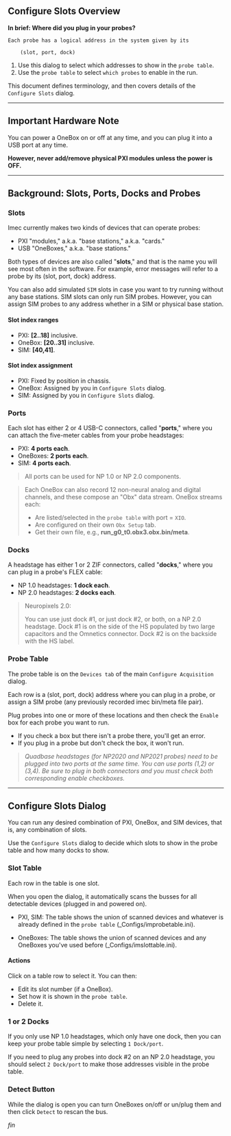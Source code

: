 ## Configure Slots Overview

**In brief: Where did you plug in your probes?**

```
Each probe has a logical address in the system given by its

    (slot, port, dock)
```

1. Use this dialog to select which addresses to show in the `probe table`.
2. Use the `probe table` to select `which probes` to enable in the run.

This document defines terminology, and then covers details of
the `Configure Slots` dialog.

--------

## Important Hardware Note

You can power a OneBox on or off at any time, and you can plug it into
a USB port at any time.

**However, never add/remove physical PXI modules unless the power is OFF.**

--------

## Background: Slots, Ports, Docks and Probes

### Slots

Imec currently makes two kinds of devices that can operate probes:

* PXI "modules," a.k.a. "base stations," a.k.a. "cards."
* USB "OneBoxes," a.k.a. "base stations."

Both types of devices are also called "**slots**," and that is the name you
will see most often in the software. For example, error messages will refer
to a probe by its (slot, port, dock) address.

You can also add simulated `SIM` slots in case you want to try running
without any base stations. SIM slots can only run SIM probes. However,
you can assign SIM probes to any address whether in a SIM or physical
base station.

#### Slot index ranges

* PXI: **[2..18]** inclusive.
* OneBox: **[20..31]** inclusive.
* SIM: **[40,41]**.

#### Slot index assignment

* PXI: Fixed by position in chassis.
* OneBox: Assigned by you in `Configure Slots` dialog.
* SIM: Assigned by you in `Configure Slots` dialog.

### Ports

Each slot has either 2 or 4 USB-C connectors, called "**ports**," where you
can attach the five-meter cables from your probe headstages:

* PXI: **4 ports each**.
* OneBoxes: **2 ports each**.
* SIM: **4 ports each**.

>All ports can be used for NP 1.0 or NP 2.0 components.

>Each OneBox can also record 12 non-neural analog and digital channels, and
>these compose an "Obx" data stream. OneBox streams each:
>
>* Are listed/selected in the `probe table` with port = `XIO`.
>* Are configured on their own `Obx Setup` tab.
>* Get their own file, e.g., **run_g0_t0.obx3.obx.bin/meta**.

### Docks

A headstage has either 1 or 2 ZIF connectors, called "**docks**," where you
can plug in a probe's FLEX cable:

* NP 1.0 headstages: **1 dock each**.
* NP 2.0 headstages: **2 docks each**.

>Neuropixels 2.0:
>
>You can use just dock #1, or just dock #2, or both, on a NP 2.0 headstage.
>Dock #1 is on the side of the HS populated by two large capacitors and
>the Omnetics connector. Dock #2 is on the backside with the HS label.

### Probe Table

The probe table is on the `Devices tab` of the main `Configure Acquisition`
dialog.

Each row is a (slot, port, dock) address where you can plug in a probe,
or assign a SIM probe (any previously recorded imec bin/meta file pair).

Plug probes into one or more of these locations and then check the
`Enable` box for each probe you want to run.

* If you check a box but there isn't a probe there, you'll get an error.
* If you plug in a probe but don't check the box, it won't run.

>*Quadbase headstages (for NP2020 and NP2021 probes) need to be plugged
into two ports at the same time. You can use ports (1,2) or (3,4). Be sure
to plug in both connectors and you must check both corresponding enable
checkboxes.*

--------

## Configure Slots Dialog

You can run any desired combination of PXI, OneBox, and SIM devices,
that is, any combination of slots.

Use the `Configure Slots` dialog to decide which slots to show in
the probe table and how many docks to show.

### Slot Table

Each row in the table is one slot.

When you open the dialog, it automatically scans the busses for all
detectable devices (plugged in and powered on).

* PXI, SIM: The table shows the union of scanned devices and whatever
is already defined in the `probe table` (_Configs/improbetable.ini).

* OneBoxes: The table shows the union of scanned devices and any OneBoxes
you've used before (_Configs/imslottable.ini).

#### Actions

Click on a table row to select it. You can then:

* Edit its slot number (if a OneBox).
* Set how it is shown in the `probe table`.
* Delete it.

### 1 or 2 Docks

If you only use NP 1.0 headstages, which only have one dock, then you
can keep your probe table simple by selecting `1 Dock/port`.

If you need to plug any probes into dock #2 on an NP 2.0 headstage, you
should select `2 Dock/port` to make those addresses visible in the probe
table.

### Detect Button

While the dialog is open you can turn OneBoxes on/off or un/plug them
and then click `Detect` to rescan the bus.


_fin_

